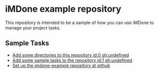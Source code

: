 iMDone example repository
====
This repository is intended to be a sample of how you can use iMDone to manage your project tasks.

Sample Tasks
----
- [Add some directories to this repository id:0 gh:undefined](#TODO:0)
- [Add some sample tasks to the repository id:1 gh:undefined](#TODO:30)
- [Set up the imdone-example repository at github](#DONE:0)
